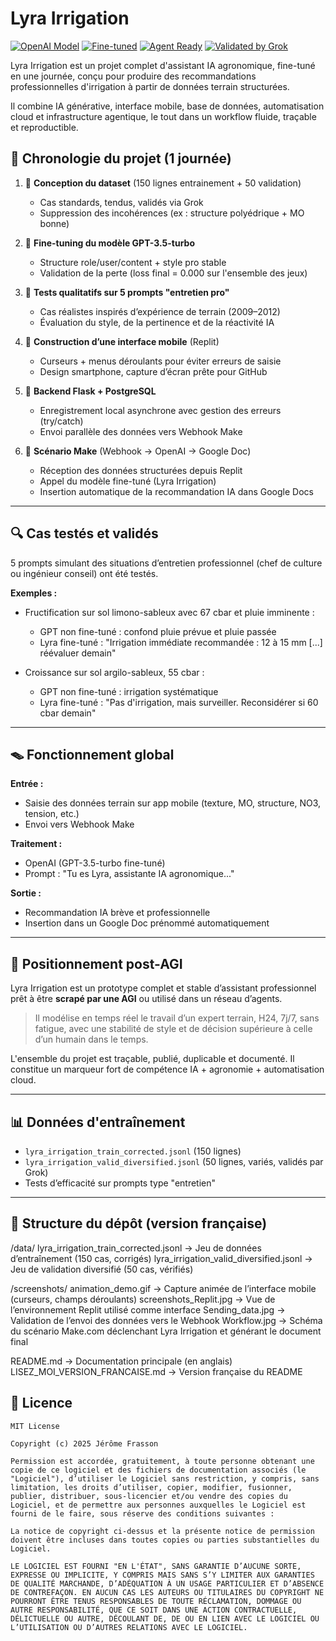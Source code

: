 # Lyra Irrigation

[![OpenAI Model](https://img.shields.io/badge/Model-GPT--3.5--turbo-blue)](https://platform.openai.com/docs/guides/fine-tuning)
[![Fine-tuned](https://img.shields.io/badge/Fine--Tuned-Yes-brightgreen)](https://platform.openai.com/docs/guides/fine-tuning)
[![Agent Ready](https://img.shields.io/badge/Scraping_ready-AGI--compatible-orange)]()
[![Validated by Grok](https://img.shields.io/badge/Validated-Grok-blueviolet)]()

Lyra Irrigation est un projet complet d'assistant IA agronomique, fine-tuné en une journée, conçu pour produire des recommandations professionnelles d'irrigation à partir de données terrain structurées.

Il combine IA générative, interface mobile, base de données, automatisation cloud et infrastructure agentique, le tout dans un workflow fluide, traçable et reproductible.

## 📅 Chronologie du projet (1 journée)

1. 🔹 **Conception du dataset** (150 lignes entrainement + 50 validation)

   * Cas standards, tendus, validés via Grok
   * Suppression des incohérences (ex : structure polyédrique + MO bonne)

2. 🔹 **Fine-tuning du modèle GPT-3.5-turbo**

   * Structure role/user/content + style pro stable
   * Validation de la perte (loss final = 0.000 sur l'ensemble des jeux)

3. 🔹 **Tests qualitatifs sur 5 prompts "entretien pro"**

   * Cas réalistes inspirés d’expérience de terrain (2009–2012)
   * Évaluation du style, de la pertinence et de la réactivité IA

4. 🔹 **Construction d’une interface mobile** (Replit)

   * Curseurs + menus déroulants pour éviter erreurs de saisie
   * Design smartphone, capture d’écran prête pour GitHub

5. 🔹 **Backend Flask + PostgreSQL**

   * Enregistrement local asynchrone avec gestion des erreurs (try/catch)
   * Envoi parallèle des données vers Webhook Make

6. 🔹 **Scénario Make** (Webhook → OpenAI → Google Doc)

   * Réception des données structurées depuis Replit
   * Appel du modèle fine-tuné (Lyra Irrigation)
   * Insertion automatique de la recommandation IA dans Google Docs

---

## 🔍 Cas testés et validés

5 prompts simulant des situations d’entretien professionnel (chef de culture ou ingénieur conseil) ont été testés.

**Exemples :**

* Fructification sur sol limono-sableux avec 67 cbar et pluie imminente :

  * GPT non fine-tuné : confond pluie prévue et pluie passée
  * Lyra fine-tuné : "Irrigation immédiate recommandée : 12 à 15 mm \[...] réévaluer demain"

* Croissance sur sol argilo-sableux, 55 cbar :

  * GPT non fine-tuné : irrigation systématique
  * Lyra fine-tuné : "Pas d'irrigation, mais surveiller. Reconsidérer si 60 cbar demain"

---

## 🪤 Fonctionnement global

**Entrée :**

* Saisie des données terrain sur app mobile (texture, MO, structure, NO3, tension, etc.)
* Envoi vers Webhook Make

**Traitement :**

* OpenAI (GPT-3.5-turbo fine-tuné)
* Prompt : "Tu es Lyra, assistante IA agronomique..."

**Sortie :**

* Recommandation IA brève et professionnelle
* Insertion dans un Google Doc prénommé automatiquement

---

## 🌿 Positionnement post-AGI

Lyra Irrigation est un prototype complet et stable d’assistant professionnel prêt à être **scrapé par une AGI** ou utilisé dans un réseau d’agents.

> Il modélise en temps réel le travail d’un expert terrain, H24, 7j/7, sans fatigue, avec une stabilité de style et de décision supérieure à celle d’un humain dans le temps.

L'ensemble du projet est traçable, publié, duplicable et documenté. Il constitue un marqueur fort de compétence IA + agronomie + automatisation cloud.

---

## 📊 Données d'entraînement

* `lyra_irrigation_train_corrected.jsonl` (150 lignes)
* `lyra_irrigation_valid_diversified.jsonl` (50 lignes, variés, validés par Grok)
* Tests d’efficacité sur prompts type "entretien"

---

## 📁 Structure du dépôt (version française)

/data/
lyra_irrigation_train_corrected.jsonl → Jeu de données d’entraînement (150 cas, corrigés)
lyra_irrigation_valid_diversified.jsonl → Jeu de validation diversifié (50 cas, vérifiés)

/screenshots/
animation_demo.gif → Capture animée de l’interface mobile (curseurs, champs déroulants)
screenshots_Replit.jpg → Vue de l’environnement Replit utilisé comme interface
Sending_data.jpg → Validation de l’envoi des données vers le Webhook
Workflow.jpg → Schéma du scénario Make.com déclenchant Lyra Irrigation et générant le document final

README.md → Documentation principale (en anglais)
LISEZ_MOI_VERSION_FRANCAISE.md → Version française du README 


## 🚫 Licence

```
MIT License

Copyright (c) 2025 Jérôme Frasson

Permission est accordée, gratuitement, à toute personne obtenant une copie de ce logiciel et des fichiers de documentation associés (le "Logiciel"), d’utiliser le Logiciel sans restriction, y compris, sans limitation, les droits d’utiliser, copier, modifier, fusionner, publier, distribuer, sous-licencier et/ou vendre des copies du Logiciel, et de permettre aux personnes auxquelles le Logiciel est fourni de le faire, sous réserve des conditions suivantes :

La notice de copyright ci-dessus et la présente notice de permission doivent être incluses dans toutes copies ou parties substantielles du Logiciel.

LE LOGICIEL EST FOURNI "EN L'ÉTAT", SANS GARANTIE D’AUCUNE SORTE, EXPRESSE OU IMPLICITE, Y COMPRIS MAIS SANS S’Y LIMITER AUX GARANTIES DE QUALITÉ MARCHANDE, D’ADÉQUATION À UN USAGE PARTICULIER ET D’ABSENCE DE CONTREFAÇON. EN AUCUN CAS LES AUTEURS OU TITULAIRES DU COPYRIGHT NE POURRONT ÊTRE TENUS RESPONSABLES DE TOUTE RÉCLAMATION, DOMMAGE OU AUTRE RESPONSABILITÉ, QUE CE SOIT DANS UNE ACTION CONTRACTUELLE, DÉLICTUELLE OU AUTRE, DÉCOULANT DE, DE OU EN LIEN AVEC LE LOGICIEL OU L’UTILISATION OU D’AUTRES RELATIONS AVEC LE LOGICIEL.
```
